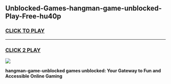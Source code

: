 
## Unblocked-Games-hangman-game-unblocked-Play-Free-hu40p
<h3>
<a href="https://premium76.site?title=hangman-game-unblocked&ref=19M">CLICK TO PLAY</a></h3>
<hr>

<h3>
<a href="https://premium76.site?title=hangman-game-unblocked&ref=19M">CLICK 2 PLAY</a>
  
</h3>

<a href="https://premium76.site?title=hangman-game-unblocked&ref=19M"><img src="https://clearcache.store/games.png"></a>


**hangman-game-unblocked games unblocked: Your Gateway to Fun and Accessible Online Gaming**
